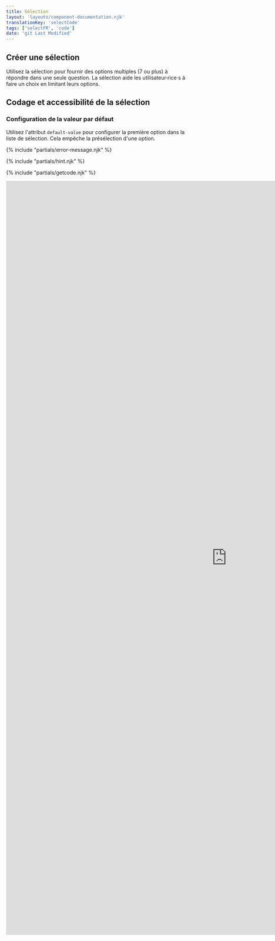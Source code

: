 ```yaml
---
title: Sélection
layout: 'layouts/component-documentation.njk'
translationKey: 'selectCode'
tags: ['selectFR', 'code']
date: 'git Last Modified'
---
```


## Créer une sélection

Utilisez la sélection pour fournir des options multiples (7 ou plus) à répondre dans une seule question. La sélection aide les utilisateur·rice·s à faire un choix en limitant leurs options.

## Codage et accessibilité de la sélection

### Configuration de la valeur par défaut

Utilisez l'attribut `default-value` pour configurer la première option dans la liste de sélection. Cela empêche la présélection d'une option.

{% include "partials/error-message.njk" %}

{% include "partials/hint.njk" %}

{% include "partials/getcode.njk" %}

<iframe
  title="Survol des propriétés et des évènements relatifs à gcds-select."
  src="https://cds-snc.github.io/gcds-components/iframe.html?viewMode=docs&demo=true&singleStory=true&id=components-select--events-properties"
  width="1200"
  height="2050"
  style="display: block; margin: 0 auto;"
  frameBorder="0"
  allow="clipboard-write"
></iframe>

